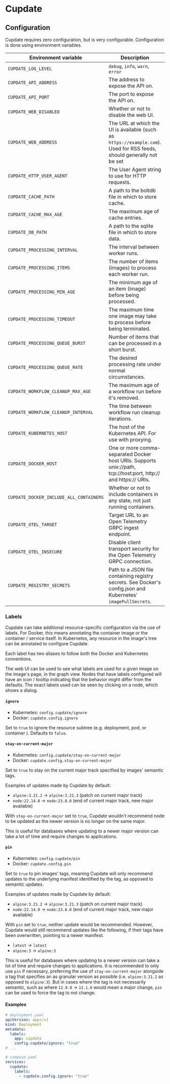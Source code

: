 # Cupdate

## Configuration

Cupdate requires zero configuration, but is very configurable. Configuration is
done using environment variables.

| Environment variable                    | Description                                                                                                           | Default                         |
| --------------------------------------- | --------------------------------------------------------------------------------------------------------------------- | ------------------------------- |
| `CUPDATE_LOG_LEVEL`                     | `debug`, `info`, `warn`, `error`                                                                                      | `info`                          |
| `CUPDATE_API_ADDRESS`                   | The address to expose the API on.                                                                                     | `0.0.0.0`                       |
| `CUPDATE_API_PORT`                      | The port to expose the API on.                                                                                        | `8080`                          |
| `CUPDATE_WEB_DISABLED`                  | Whether or not to disable the web UI.                                                                                 | `false`                         |
| `CUPDATE_WEB_ADDRESS`                   | The URL at which the UI is available (such as `https://example.com`). Used for RSS feeds, should generally not be set | Automatically resolved          |
| `CUPDATE_HTTP_USER_AGENT`               | The User Agent string to use for HTTP requests.                                                                       | `Cupdate/1.0`                   |
| `CUPDATE_CACHE_PATH`                    | A path to the boltdb file in which to store cache.                                                                    | `cachev1.boltdb`                |
| `CUPDATE_CACHE_MAX_AGE`                 | The maximum age of cache entries.                                                                                     | `24h`                           |
| `CUPDATE_DB_PATH`                       | A path to the sqlite file in which to store data.                                                                     | `dbv1.sqlite`                   |
| `CUPDATE_PROCESSING_INTERVAL`           | The interval between worker runs.                                                                                     | `1h`                            |
| `CUPDATE_PROCESSING_ITEMS`              | The number of items (images) to process each worker run.                                                              | `10`                            |
| `CUPDATE_PROCESSING_MIN_AGE`            | The minimum age of an item (image) before being processed.                                                            | `72h`                           |
| `CUPDATE_PROCESSING_TIMEOUT`            | The maximum time one image may take to process before being terminated.                                               | `2m`                            |
| `CUPDATE_PROCESSING_QUEUE_BURST`        | Number of items that can be processed in a short burst.                                                               | `10`                            |
| `CUPDATE_PROCESSING_QUEUE_RATE`         | The desired processing rate under normal circumstances.                                                               | `1m`                            |
| `CUPDATE_WORKFLOW_CLEANUP_MAX_AGE`      | The maximum age of a workflow run before it's removed.                                                                | `48h`                           |
| `CUPDATE_WORKFLOW_CLEANUP_INTERVAL`     | The time between workflow run cleanup iterations.                                                                     | `1h`                            |
| `CUPDATE_KUBERNETES_HOST`               | The host of the Kubernetes API. For use with proxying.                                                                | Required to use Kubernetes.     |
| `CUPDATE_DOCKER_HOST`                   | One or more comma-separated Docker host URIs. Supports unix://path, tcp://host:port, http:// and https:// URIs.       | Required to use Docker.         |
| `CUPDATE_DOCKER_INCLUDE_ALL_CONTAINERS` | Whether or not to include containers in any state, not just running containers.                                       | `false`                         |
| `CUPDATE_OTEL_TARGET`                   | Target URL to an Open Telemetry GRPC ingest endpoint.                                                                 | Required to use Open Telemetry. |
| `CUPDATE_OTEL_INSECURE`                 | Disable client transport security for the Open Telemetry GRPC connection.                                             | `false`                         |
| `CUPDATE_REGISTRY_SECRETS`              | Path to a JSON file containing registry secrets. See Docker's config.json and Kubernetes' `imagePullSecrets`.         | None                            |

### Labels

Cupdate can take additional resource-specific configuration via the use of
labels. For Docker, this means annotating the container image or the container /
service itself. In Kubernetes, any resource in the image's tree can be annotated
to configure Cupdate.

Each label has two aliases to follow both the Docker and Kubernetes conventions.

The web UI can be used to see what labels are used for a given image on the
image's page, in the graph view. Nodes that have labels configured will have an
icon / tooltip indicating that the behavior might differ from the defaults. The
exact labels used can be seen by clicking on a node, which shows a dialog.

#### `ignore`

- Kubernetes: `config.cupdate/ignore`
- Docker: `cupdate.config.ignore`

Set to `true` to ignore the resource subtree (e.g. deployment, pod, or container
). Defaults to `false`.

#### `stay-on-current-major`

- Kubernetes: `config.cupdate/stay-on-current-major`
- Docker: `cupdate.config.stay-on-current-major`

Set to `true` to stay on the current major track specified by images' semantic
tags.

Examples of updates made by Cupdate by default:

- `alpine:3.21.2` -> `alpine:3.21.3` (patch on current major track)
- `node:22.14.0` -> `node:23.8.0` (end of current major track, new major available)

With `stay-on-current-major` set to `true`, Cupdate wouldn't recommend node to
be updated as the newer version is no longer on the same major.

This is useful for databases where updating to a newer major version can take a
lot of time and require changes to applications.

#### `pin`

- Kubernetes: `config.cupdate/pin`
- Docker: `cupdate.config.pin`

Set to `true` to pin images' tags, meaning Cupdate will only recommend updates
to the underlying manifest identified by the tag, as opposed to semantic
updates.

Examples of updates made by Cupdate by default:

- `alpine:3.21.2` -> `alpine:3.21.3` (patch on current major track)
- `node:22.14.0` -> `node:23.8.0` (end of current major track, new major available)

With `pin` set to `true`, neither update would be recommended. However, Cupdate
would still recommend updates like the following, if their tags have been
overwritten, pointing to a newer manifest.

- `latest` -> `latest`
- `alpine:3` -> `alpine:3`

This is useful for databases where updating to a newer version can take a lot of
time and require changes to applications. It is recommended to only use `pin` if
necessary, preferring the use of `stay-on-current-major` alongside a tag that
specifies an as granular version as possible (i.e. `alpine:3.21.2` as opposed to
`alpine:3`). But in cases where the tag is not necessarily semantic, such as
where `12.0.0` -> `12.1.0` would mean a major change, `pin` can be used to force
the tag to not change.

#### Examples

```yaml
# deployment.yaml
apiVersion: apps/v1
kind: Deployment
metadata:
  labels:
    app: cupdate
    config.cupdate/ignore: "true"
# ...
```

```yaml
# compose.yaml
services:
  cupdate:
    labels:
      - cupdate.config.ignore: "true"
```
